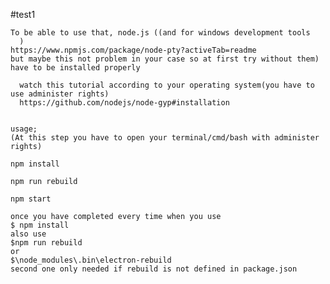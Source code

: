   #test1

    To be able to use that, node.js ((and for windows development tools
      )  
    https://www.npmjs.com/package/node-pty?activeTab=readme
    but maybe this not problem in your case so at first try without them)
    have to be installed properly

      watch this tutorial according to your operating system(you have to use administer rights)
      https://github.com/nodejs/node-gyp#installation


    usage;
    (At this step you have to open your terminal/cmd/bash with administer rights)

    npm install

    npm run rebuild

    npm start

    once you have completed every time when you use
    $ npm install 
    also use
    $npm run rebuild 
    or 
    $\node_modules\.bin\electron-rebuild
    second one only needed if rebuild is not defined in package.json
